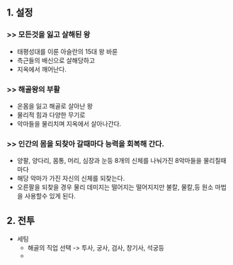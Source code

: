 ## 1. 설정
### >> 모든것을 잃고 살해된 왕 
- 태평성대를 이룬 아슬란의 15대 왕 바룬
- 측근들의 배신으로 살해당하고 
- 지옥에서 깨어난다. 

### >> 해골왕의 부활
- 온몸을 잃고 해골로 살아난 왕 
- 물리적 힘과 다양한 무기로 
- 악마들을 물리치며 지옥에서 살아나간다. 

### >> 인간의 몸을 되찾아 갈때마다 능력을 회복해 간다.
- 양팔, 양다리, 몸통, 머리, 심장과 눈등 8개의 신체를 나눠가진 8악마들을 물리칠때마다
- 해당 악마가 가진 자신의 신체를 되찾는다. 
- 오른팔을 되찾을 경우 물리 데미지는 떨어지는 떨어지지만 불칼, 물칼,등 원소 마법을 사용할수 있게 된다.

## 2. 전투
- 세팅
  - 해골의 직업 선택 -> 투사, 궁사, 검사, 창기사, 석궁등  
  - 
